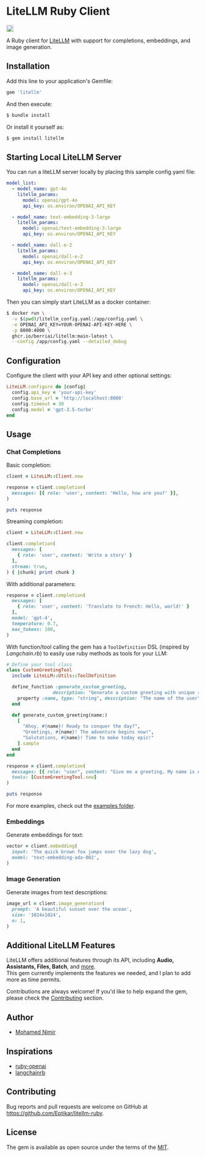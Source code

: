 # LiteLLM Ruby Client

<a href="https://badge.fury.io/rb/litellm"><img src="https://badge.fury.io/rb/litellm.svg" alt="Gem Version" height="18"></a>

A Ruby client for [LiteLLM](https://docs.litellm.ai/docs) with support for completions, embeddings, and image generation.

## Installation

Add this line to your application's Gemfile:

```ruby
gem 'litellm'
```

And then execute:

```bash
$ bundle install
```

Or install it yourself as:

```bash
$ gem install litellm
```

## Starting Local LiteLLM Server

You can run a liteLLM server locally by placing this sample config.yaml file:

```yaml
model_list:
  - model_name: gpt-4o
    litellm_params:
      model: openai/gpt-4o
      api_key: os.environ/OPENAI_API_KEY

  - model_name: text-embedding-3-large
    litellm_params:
      model: openai/text-embedding-3-large
      api_key: os.environ/OPENAI_API_KEY

  - model_name: dall-e-2
    litellm_params:
      model: openai/dall-e-2
      api_key: os.environ/OPENAI_API_KEY

  - model_name: dall-e-3
    litellm_params:
      model: openai/dall-e-3
      api_key: os.environ/OPENAI_API_KEY
```

Then you can simply start LiteLLM as a docker container:

```bash
$ docker run \
  -v $(pwd)/litellm_config.yaml:/app/config.yaml \
  -e OPENAI_API_KEY=YOUR-OPENAI-API-KEY-HERE \
  -p 8000:4000 \
  ghcr.io/berriai/litellm:main-latest \
  --config /app/config.yaml --detailed_debug
```

## Configuration

Configure the client with your API key and other optional settings:

```ruby
LiteLLM.configure do |config|
  config.api_key = 'your-api-key'
  config.base_url = 'http://localhost:8000'
  config.timeout = 30
  config.model = 'gpt-3.5-turbo'
end
```

## Usage

### Chat Completions

Basic completion:

```ruby
client = LiteLLM::Client.new

response = client.completion(
  messages: [{ role: 'user', content: 'Hello, how are you?' }],
)

puts response
```

Streaming completion:

```ruby
client = LiteLLM::Client.new

client.completion(
  messages: [
    { role: 'user', content: 'Write a story' }
  ],
  stream: true,
) { |chunk| print chunk }
```

With additional parameters:

```ruby
response = client.completion(
  messages: [
    { role: 'user', content: 'Translate to French: Hello, world!' }
  ],
  model: 'gpt-4',
  temperature: 0.7,
  max_tokens: 100,
)
```

With function/tool calling the gem has a `ToolDefinition` DSL (inspired by *Langchain.rb*) to easily use ruby methods as tools for your LLM:

```ruby
# Define your tool class
class CustomGreetingTool
  include LiteLLM::Utils::ToolDefinition

  define_function :generate_custom_greeting,
                 description: "Generate a custom greeting with unique replies" do
    property :name, type: "string", description: "The name of the user"
  end

  def generate_custom_greeting(name:)
    [
      "Ahoy, #{name}! Ready to conquer the day?",
      "Greetings, #{name}! The adventure begins now!",
      "Salutations, #{name}! Time to make today epic!"
    ].sample
  end
end

response = client.completion(
  messages: [{ role: "user", content: "Give me a greeting, My name is Ahmed!" }],
  tools: [CustomGreetingTool.new]
)

puts response
```

For more examples, check out the [examples folder](examples/).

### Embeddings

Generate embeddings for text:

```ruby
vector = client.embedding(
  input: 'The quick brown fox jumps over the lazy dog',
  model: 'text-embedding-ada-002',
)
```

### Image Generation

Generate images from text descriptions:

```ruby
image_url = client.image_generation(
  prompt: 'A beautiful sunset over the ocean',
  size: '1024x1024',
  n: 1,
)
```

## Additional LiteLLM Features  

LiteLLM offers additional features through its API, including **Audio, Assistants, Files, Batch**, and [more](https://docs.litellm.ai/docs/).  
This gem currently implements the features we needed, and I plan to add more as time permits.  

Contributions are always welcome! If you'd like to help expand the gem, please check the [Contributing](#contributing) section.

## Author  
* [Mohamed Nimir](https://www.linkedin.com/in/mohamednimir/)

## Inspirations

* [ruby-openai](https://github.com/alexrudall/ruby-openai)
* [langchainrb](https://github.com/patterns-ai-core/langchainrb)

## Contributing

Bug reports and pull requests are welcome on GitHub at https://github.com/Eptikar/litellm-ruby. 

## License

The gem is available as open source under the terms of the [MIT](https://opensource.org/license/MIT).